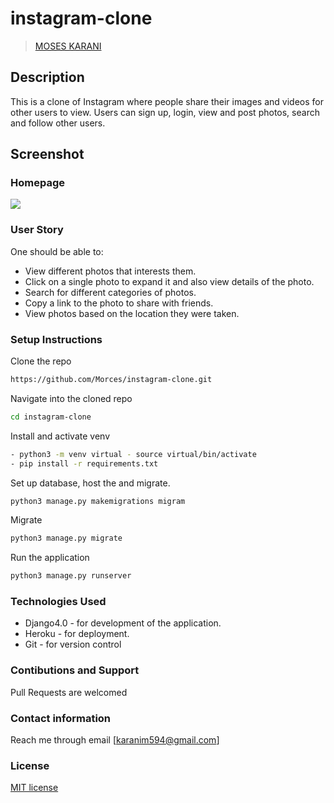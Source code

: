 # instagram-clone
>[MOSES KARANI](https"//github.com/Morces)

## Description  
This is a clone of  Instagram where people share their  images and videos for other users to view. 
Users can sign up, login, view and post photos, search and follow other users.

## Screenshot 
### Homepage

<img src="https://raw.githubusercontent.com/Morces/instagram-clone/master/static/images/instagram.png">

### User Story
One should be able to:
- View different photos that interests them.
- Click on a single photo to expand it and also view details of the photo.
- Search for different categories of photos.
- Copy a link to the photo to share with friends.
- View photos based on the location they were taken.

### Setup Instructions

Clone the repo
```bash
https://github.com/Morces/instagram-clone.git
```
Navigate into the cloned repo
```bash
cd instagram-clone 
```
Install and activate venv
```bash
- python3 -m venv virtual - source virtual/bin/activate
- pip install -r requirements.txt
```
Set up database, host the and migrate.
```bash
python3 manage.py makemigrations migram
```
Migrate
```bash
python3 manage.py migrate
```

Run the application
```bash
python3 manage.py runserver
```

### Technologies Used
- Django4.0 - for development of the application.
- Heroku -  for deployment.
- Git - for version control

### Contibutions and Support
Pull Requests are welcomed

### Contact information 
Reach me through email [karanim594@gmail.com]

### License
[MIT license](https://github.com/Morces/instagram-clone/blob/master/LICENSE)
